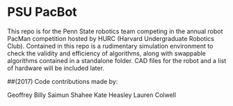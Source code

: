 # PSU PacBot

This repo is for the Penn State robotics team competing in the annual robot PacMan competition hosted by HURC (Harvard Undergraduate Robotics Club). Contained in this repo is a rudimentary simulation environment to check the validity and efficiency of algorithms, along with swappable algorithms contained in a standalone folder. CAD files for the robot and a list of hardware will be included later.

##(2017) Code contributions made by:

  Geoffrey Billy
  Saimun Shahee
  Kate Heasley
  Lauren Colwell
